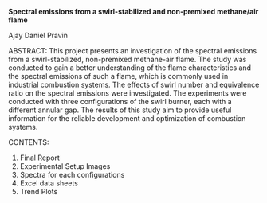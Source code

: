 **Spectral emissions from a swirl-stabilized and non-premixed methane/air flame**

Ajay Daniel Pravin

ABSTRACT:
This project presents an investigation of the spectral emissions from a swirl-stabilized, non-premixed methane-air flame. The study was conducted to gain a better understanding
of the flame characteristics and the spectral emissions of such a flame, which is commonly used in industrial combustion systems. The effects of swirl number and equivalence ratio
on the spectral emissions were investigated. The experiments were conducted with three configurations of the swirl burner, each with a different annular gap. The results of this
study aim to provide useful information for the reliable development and optimization of combustion systems.

CONTENTS:
1. Final Report
2. Experimental Setup Images
3. Spectra for each configurations
4. Excel data sheets
5. Trend Plots

